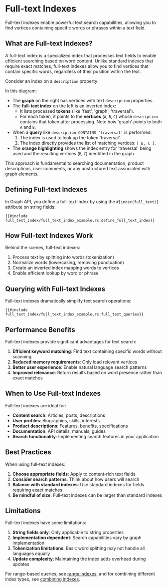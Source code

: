 # Full-text Indexes

Full-text indexes enable powerful text search capabilities, allowing you to find vertices containing specific words or
phrases within a text field.

## What are Full-text Indexes?

A full-text index is a specialized index that processes text fields to enable efficient searching based on word content.
Unlike standard indexes that require exact matches, full-text indexes allow you to find vertices that contain specific
words, regardless of their position within the text.

Consider an index on a `description` property:
<object data="./full_text_index/image.svg" title="Diagram showing a full-text index mapping words to graph vertices, highlighting a search for 'traversal'"></object>

In this diagram:

- The **graph** on the right has vertices with text `description` properties.
- The **full-text index** on the left is an inverted index:
    - It lists processed **tokens** (like 'fast', 'graph', 'traversal').
    - For each token, it points to the **vertices** (`A`, `B`, `C`) whose `description` contains that token after
      processing. Note how 'graph' points to both `A` and `B`.
- When a **query** like `description CONTAINS 'traversal'` is performed:
    1. The index is used to look up the token 'traversal'.
    2. The index directly provides the list of matching vertices: `[ B, C ]`.
- The **orange highlighting** shows the index entry for 'traversal' being used and the resulting vertices (`B`, `C`)
  identified in the graph.

This approach is fundamental to searching documentation, product descriptions, user comments, or any unstructured text
associated with graph elements.

## Defining Full-text Indexes

In Graph API, you define a full-text index by using the `#[index(full_text)]` attribute on string fields:

```rust,noplayground
{{#include full_text_index/full_text_index_example.rs:define_full_text_index}}
```

## How Full-text Indexes Work

Behind the scenes, full-text indexes:

1. Process text by splitting into words (tokenization)
2. Normalize words (lowercasing, removing punctuation)
3. Create an inverted index mapping words to vertices
4. Enable efficient lookup by word or phrase

## Querying with Full-text Indexes

Full-text indexes dramatically simplify text search operations:

```rust,noplayground
{{#include full_text_index/full_text_index_example.rs:full_text_queries}}
```

## Performance Benefits

Full-text indexes provide significant advantages for text search:

1. **Efficient keyword matching**: Find text containing specific words without scanning
2. **Reduced memory requirements**: Only load relevant vertices
3. **Better user experience**: Enable natural language search patterns
4. **Improved relevance**: Return results based on word presence rather than exact matches

## When to Use Full-text Indexes

Full-text indexes are ideal for:

- **Content search**: Articles, posts, descriptions
- **User profiles**: Biographies, skills, interests
- **Product descriptions**: Features, benefits, specifications
- **Documentation**: API details, manuals, guides
- **Search functionality**: Implementing search features in your application

## Best Practices

When using full-text indexes:

1. **Choose appropriate fields**: Apply to content-rich text fields
2. **Consider search patterns**: Think about how users will search
3. **Balance with standard indexes**: Use standard indexes for fields requiring exact matches
4. **Be mindful of size**: Full-text indexes can be larger than standard indexes

## Limitations

Full-text indexes have some limitations:

1. **String fields only**: Only applicable to string properties
2. **Implementation dependent**: Search capabilities vary by graph implementation
3. **Tokenization limitations**: Basic word splitting may not handle all languages equally
4. **Update complexity**: Maintaining the index adds overhead during updates

For range-based queries, see [range indexes](./range_index.md), and for combining different index types,
see [combining indexes](./combining_indexes.md).